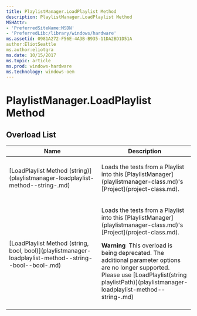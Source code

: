 ```yaml
---
title: PlaylistManager.LoadPlaylist Method
description: PlaylistManager.LoadPlaylist Method
MSHAttr:
- 'PreferredSiteName:MSDN'
- 'PreferredLib:/library/windows/hardware'
ms.assetid: 0981A272-F56E-4A3B-B935-11DA2BD1D51A
author:EliotSeattle
ms.author:eliotgra
ms.date: 10/15/2017
ms.topic: article
ms.prod: windows-hardware
ms.technology: windows-oem
---
```


# PlaylistManager.LoadPlaylist Method


## <span id="Overload_List"></span><span id="overload_list"></span><span id="OVERLOAD_LIST"></span>Overload List


<table>
<colgroup>
<col width="50%" />
<col width="50%" />
</colgroup>
<thead>
<tr class="header">
<th>Name</th>
<th>Description</th>
</tr>
</thead>
<tbody>
<tr class="odd">
<td><p>[LoadPlaylist Method (string)](playlistmanager-loadplaylist-method--string-.md)</p></td>
<td><p>Loads the tests from a Playlist into this [PlaylistManager](playlistmanager-class.md)'s [Project](project-class.md).</p></td>
</tr>
<tr class="even">
<td><p>[LoadPlaylist Method (string, bool, bool)](playlistmanager-loadplaylist-method--string--bool--bool-.md)</p></td>
<td><p>Loads the tests from a Playlist into this [PlaylistManager](playlistmanager-class.md)'s [Project](project-class.md).</p>
<div class="alert">
<strong>Warning</strong>  This overload is being deprecated. The additional parameter options are no longer supported. Please use [LoadPlaylist(string playlistPath)](playlistmanager-loadplaylist-method--string-.md)
</div>
<div>
 
</div></td>
</tr>
</tbody>
</table>

 

 

 






